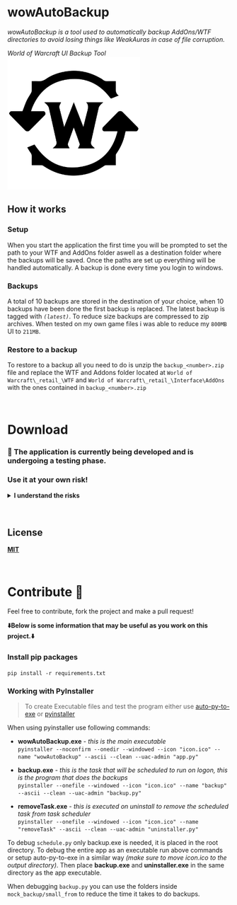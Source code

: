 # wowAutoBackup

_wowAutoBackup is a tool used to automatically backup AddOns/WTF directories to avoid losing things like WeakAuras in case of file corruption._

_World of Warcraft UI Backup Tool_
<img src="assets/icon.svg" alt="drawing" width="300"/>

## How it works

### **Setup**

When you start the application the first time you will be prompted to set the path to your WTF and AddOns folder aswell as a destination folder where the backups will be saved.
Once the paths are set up everything will be handled automatically.
A backup is done every time you login to windows.

### **Backups**

A total of 10 backups are stored in the destination of your choice, when 10 backups have been done the first backup is replaced. The latest backup is tagged with _`(latest)`_.
To reduce size backups are compressed to zip archives. When tested on my own game files i was able to reduce my `800MB` UI to `211MB`.

### **Restore to a backup**

To restore to a backup all you need to do is unzip the `backup_<number>.zip` file and replace the WTF and Addons folder located at `World of Warcraft\_retail_\WTF` and `World of Warcraft\_retail_\Interface\AddOns` with the ones contained in `backup_<number>.zip`

<br>

# Download

### 🚧 The application is currently being developed and is undergoing a testing phase.

### **Use it at your own risk!**

<details>
  <summary><b>I understand the risks</b></summary>
  
  **[⚠️Download Anyway⚠️](https://github.com/Pingu1337/wow_auto_backup/raw/master/release(alpha)/wowAutoBackup1.0.1-setup.exe)**
  
</details>

<br>

<br>

## License

**[MIT](https://github.com/pingu1337/wow_auto_backup/blob/master/license)**

<br>

# Contribute 🔧

Feel free to contribute, fork the project and make a pull request!

**⬇️Below is some information that may be useful as you work on this project.⬇️**

### Install pip packages

`pip install -r requirements.txt`

### Working with PyInstaller

> To create Executable files and test the program either use [auto-py-to-exe](https://pypi.org/project/auto-py-to-exe/) or [pyinstaller](https://pypi.org/project/pyinstaller/)

When using pyinstaller use following commands:

- **wowAutoBackup.exe** - _this is the main executable_ \
  `pyinstaller --noconfirm --onedir --windowed --icon "icon.ico" --name "wowAutoBackup" --ascii --clean --uac-admin "app.py"`

- **backup.exe** - _this is the task that will be scheduled to run on logon, this is the program that does the backups_ \
  `pyinstaller --onefile --windowed --icon "icon.ico" --name "backup" --ascii --clean --uac-admin "backup.py"`

- **removeTask.exe** - _this is executed on uninstall to remove the scheduled task from task scheduler_ \
  `pyinstaller --onefile --windowed --icon "icon.ico" --name "removeTask" --ascii --clean --uac-admin "uninstaller.py"`

To debug `schedule.py` only backup.exe is needed, it is placed in the root directory.
To debug the entire app as an executable run above commands or setup auto-py-to-exe in a similar way _(make sure to move icon.ico to the output directory)_. Then place **backup.exe** and **uninstaller.exe** in the same directory as the app executable.

When debugging `backup.py` you can use the folders inside `mock_backup/small_from` to reduce the time it takes to do backups.
